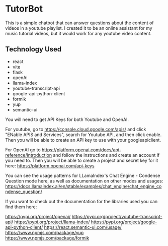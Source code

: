 # TutorBot

This is a simple chatbot that can answer questions about the content of videos in a youtube playlist. I created it to be an online assistant for my music tutorial videos, but it would work for any youtube video content. 

## Technology Used

- react
- vite
- flask
- openAi
- llama-index
- youtube-transcript-api
- google-api-python-client
- formik
- yup
- semantic-ui

You will need to get API Keys for both Youtube and OpenAI. 

For youtube, go to https://console.cloud.google.com/apis/ and click "ENable APIS and Services", search for Youtube API, and then click enable. 
Then you will be able to create an API key to use with your googleapiclient.

For OpenAI go to https://platform.openai.com/docs/api-reference/introduction and follow the instructions and create an account if you need to. 
Then you will be able to create a project and secret key for it here:
https://platform.openai.com/api-keys

You can see the usage patterns for LLamaIndex's Chat Engine - Condense Question mode here, as well as documentation on other modes and usages:
https://docs.llamaindex.ai/en/stable/examples/chat_engine/chat_engine_condense_question/

If you want to check out the documentation for the libraries used you can find them here:

https://pypi.org/project/openai/
https://pypi.org/project/youtube-transcript-api/
https://pypi.org/project/llama-index/
https://pypi.org/project/google-api-python-client/
https://react.semantic-ui.com/usage/
https://www.npmjs.com/package/yup
https://www.npmjs.com/package/formik